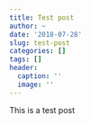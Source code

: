 ```yaml
---
title: Test post
author: ~
date: '2018-07-28'
slug: test-post
categories: []
tags: []
header:
  caption: ''
  image: ''
---
```


This is a test post
